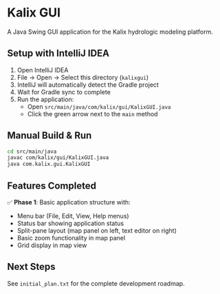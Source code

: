 # Kalix GUI

A Java Swing GUI application for the Kalix hydrologic modeling platform.

## Setup with IntelliJ IDEA

1. Open IntelliJ IDEA
2. File → Open → Select this directory (`kalixgui`)
3. IntelliJ will automatically detect the Gradle project
4. Wait for Gradle sync to complete
5. Run the application:
   - Open `src/main/java/com/kalix/gui/KalixGUI.java`
   - Click the green arrow next to the `main` method

## Manual Build & Run

```bash
cd src/main/java
javac com/kalix/gui/KalixGUI.java
java com.kalix.gui.KalixGUI
```

## Features Completed

✅ **Phase 1**: Basic application structure with:
- Menu bar (File, Edit, View, Help menus)
- Status bar showing application status
- Split-pane layout (map panel on left, text editor on right)
- Basic zoom functionality in map panel
- Grid display in map view

## Next Steps

See `initial_plan.txt` for the complete development roadmap.